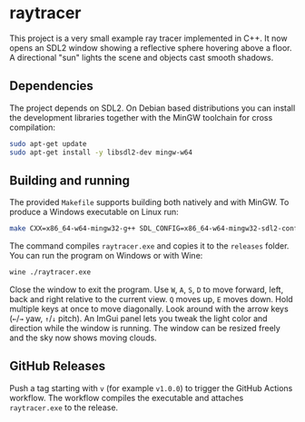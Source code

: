 # raytracer

This project is a very small example ray tracer implemented in C++. It now opens an SDL2 window showing a reflective sphere hovering above a floor. A directional "sun" lights the scene and objects cast smooth shadows.

## Dependencies

The project depends on SDL2. On Debian based distributions you can install the
development libraries together with the MinGW toolchain for cross compilation:

```bash
sudo apt-get update
sudo apt-get install -y libsdl2-dev mingw-w64
```

## Building and running

The provided `Makefile` supports building both natively and with MinGW. To
produce a Windows executable on Linux run:

```bash
make CXX=x86_64-w64-mingw32-g++ SDL_CONFIG=x86_64-w64-mingw32-sdl2-config
```

The command compiles `raytracer.exe` and copies it to the `releases` folder.
You can run the program on Windows or with Wine:

```bash
wine ./raytracer.exe
```

Close the window to exit the program.
Use `W`, `A`, `S`, `D` to move forward, left, back and right relative to the
current view. `Q` moves up, `E` moves down. Hold multiple keys at once to move
diagonally. Look around with the arrow keys (`←`/`→` yaw, `↑`/`↓` pitch).
An ImGui panel lets you tweak the light color and direction while the window is
running. The window can be resized freely and the sky now shows moving clouds.


## GitHub Releases

Push a tag starting with `v` (for example `v1.0.0`) to trigger the GitHub Actions workflow. The workflow compiles the executable and attaches `raytracer.exe` to the release.
